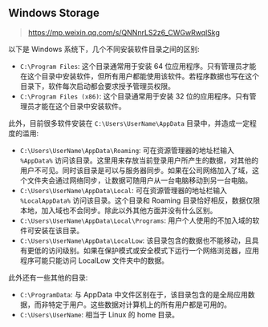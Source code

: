 ## Windows Storage

> https://mp.weixin.qq.com/s/QNNnrLS2z6_CWGwRwqlSkg

以下是 Windows 系统下，几个不同安装软件目录之间的区别:

- `C:\Program Files`: 这个目录通常用于安装 64 位应用程序。只有管理员才能在这个目录中安装软件，但所有用户都能使用该软件。若程序数据也写在这个目录下，软件每次启动都会要求授予管理员权限。
- `C:\Program Files (x86)`: 这个目录通常用于安装 32 位的应用程序。只有管理员才能在这个目录中安装软件。

此外，目前很多软件安装在 `C:\Users\UserName\AppData` 目录中，并造成一定程度的滥用:

- `C:\Users\UserName\AppData\Roaming`: 可在资源管理器的地址栏输入 `%AppData%` 访问该目录。这里用来存放当前登录用户所产生的数据，对其他的用户不可见。同时该目录是可以与服务器同步。如果在公司网络加入了域，这个文件夹会通过网络同步，让数据可随用户从一台电脑移动到另一台电脑。
- `C:\Users\UserName\AppData\Local`: 可在资源管理器的地址栏输入 `%LocalAppData%` 访问该目录。这个目录和 Roaming 目录恰好相反，数据仅限本地，加入域也不会同步。除此以外其他方面并没有什么区别。
- `C:\Users\UserName\AppData\Local\Programs`: 用户个人使用的不加入域的软件可安装在该目录。
- `C:\Users\UserName\AppData\LocalLow`: 该目录包含的数据也不能移动，且具有更低的访问级别。如果在保护模式或安全模式下运行一个网络浏览器，应用程序可能只能访问 LocalLow 文件夹中的数据。

此外还有一些其他的目录:

- `C:\ProgramData`: 与 AppData 中文件区别在于，该目录包含的是全局应用数据，而非特定于用户。这些数据对计算机上的所有用户都是可用的。
- `C:\Users\UserName`: 相当于 Linux 的 home 目录。
